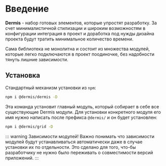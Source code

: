 # Введение

**Dermis** - набор готовых элементов, которые упростят разработку. За счет минималистичной стилизации и широким возможностям в конфигурации интеграция в проект и доработка под нужды дизайна проекта будут тратить минимальное количество времени.

Сама библиотека не монолитна и состоит из множества модулей, которые легко подключаются в проект поодиночке, без надобности тянуть лишние зависимости.

## Установка

Стандартный механизм установки из `npm`:

```sh
npm i @dermis/dermis -D
```

Эта команда установит главный модуль, который собирает в себе все существующие Dermis модули. Для установки конкретного модуля его имя нужно написать после префикса `@dermis/` и он будет установлен:

```sh
npm i @dermis/grid -D
```

::: warning Зависимости модулей!
Важно понимать что зависимости модулей будут устанавливаться автоматически даже в случае установки их по отдельности. Это сделано для того, что-бы разработчику не нужно было переживать о совместимости версий приложений.
:::
